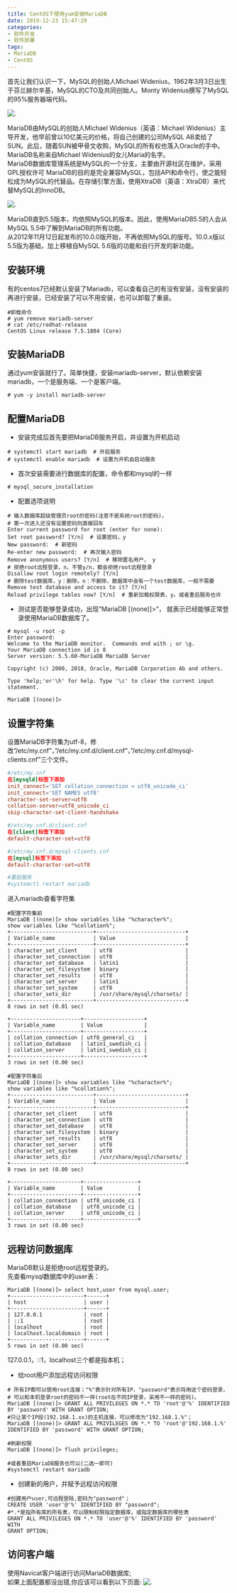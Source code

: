 ```yaml
---
title: CentOS下使用yum安装MariaDB
date: 2019-12-23 15:47:29
categories:
- 软件开发
- 软件部署
tags:
- MariaDB
- CentOS
---
```


首先让我们认识一下，MySQL的创始人Michael Widenius，1962年3月3日出生于芬兰赫尔辛基，MySQL的CTO及共同创始人。Monty Widenius撰写了MySQL的95%服务器端代码。

![.](/png/web/Michael_Widenius.jpg)

MariaDB由MySQL的创始人Michael Widenius（英语：Michael Widenius）主导开发，他早前曾以10亿美元的价格，将自己创建的公司MySQL AB卖给了SUN。此后，随着SUN被甲骨文收购，MySQL的所有权也落入Oracle的手中。MariaDB名称来自Michael Widenius的女儿Maria的名字。  
MariaDB数据库管理系统是MySQL的一个分支，主要由开源社区在维护，采用GPL授权许可 MariaDB的目的是完全兼容MySQL，包括API和命令行，使之能轻松成为MySQL的代替品。在存储引擎方面，使用XtraDB（英语：XtraDB）来代替MySQL的InnoDB。

![.](/png/web/mariadb.png)

MariaDB直到5.5版本，均依照MySQL的版本。因此，使用MariaDB5.5的人会从MySQL 5.5中了解到MariaDB的所有功能。  
从2012年11月12日起发布的10.0.0版开始，不再依照MySQL的版号。10.0.x版以5.5版为基础，加上移植自MySQL 5.6版的功能和自行开发的新功能。

## 安装环境

有的centos7已经默认安装了Mariadb，可以查看自己的有没有安装，没有安装的再进行安装，已经安装了可以不用安装，也可以卸载了重装。

```shell
#卸载命令
# yum remove mariadb-server
# cat /etc/redhat-release
CentOS Linux release 7.5.1804 (Core)
```

## 安装MariaDB

通过yum安装就行了。简单快捷，安装mariadb-server，默认依赖安装mariadb，一个是服务端、一个是客户端。

```shell
# yum -y install mariadb-server
```

## 配置MariaDB

- 安装完成后首先要把MariaDB服务开启，并设置为开机启动

```shell
# systemctl start mariadb  # 开启服务
# systemctl enable mariadb  # 设置为开机自启动服务
```

- 首次安装需要进行数据库的配置，命令都和mysql的一样

```shell
# mysql_secure_installation
```

- 配置选项说明

```shell
# 输入数据库超级管理员root的密码(注意不是系统root的密码)，
# 第一次进入还没有设置密码则直接回车
Enter current password for root (enter for none):  
Set root password? [Y/n]  # 设置密码，y
New password:  # 新密码
Re-enter new password:  # 再次输入密码
Remove anonymous users? [Y/n]  # 移除匿名用户， y
# 拒绝root远程登录，n，不管y/n，都会拒绝root远程登录
Disallow root login remotely? [Y/n]  
# 删除test数据库，y：删除。n：不删除，数据库中会有一个test数据库，一般不需要
Remove test database and access to it? [Y/n]  
Reload privilege tables now? [Y/n]  # 重新加载权限表，y。或者重启服务也许
```

- 测试是否能够登录成功，出现”MariaDB [(none)]>”， 就表示已经能够正常登录使用MariaDB数据库了。

```shell
# mysql -u root -p
Enter password:
Welcome to the MariaDB monitor.  Commands end with ; or \g.
Your MariaDB connection id is 8
Server version: 5.5.60-MariaDB MariaDB Server

Copyright (c) 2000, 2018, Oracle, MariaDB Corporation Ab and others.

Type 'help;'or'\h' for help. Type '\c' to clear the current input statement.

MariaDB [(none)]>
```

## 设置字符集

设置MariaDB字符集为utf-8，修改”/etc/my.cnf”，”/etc/my.cnf.d/client.cnf”，”/etc/my.cnf.d/mysql-clients.cnf”三个文件。

```conf
#/etc/my.cnf
在[mysqld]标签下添加
init_connect='SET collation_connection = utf8_unicode_ci'
init_connect='SET NAMES utf8'
character-set-server=utf8
collation-server=utf8_unicode_ci
skip-character-set-client-handshake

#/etc/my.cnf.d/client.cnf
在[client]标签下添加
default-character-set=utf8

#/etc/my.cnf.d/mysql-clients.cnf
在[mysql]标签下添加
default-character-set=utf8

#重启服务
#systemctl restart mariadb
```

进入mariadb查看字符集

```shell
#配置字符集前
MariaDB [(none)]> show variables like "%character%";
show variables like "%collation%";
+--------------------------+----------------------------+
| Variable_name            | Value                      |
+--------------------------+----------------------------+
| character_set_client     | utf8                       |
| character_set_connection | utf8                       |
| character_set_database   | latin1                     |
| character_set_filesystem | binary                     |
| character_set_results    | utf8                       |
| character_set_server     | latin1                     |
| character_set_system     | utf8                       |
| character_sets_dir       | /usr/share/mysql/charsets/ |
+--------------------------+----------------------------+
8 rows in set (0.01 sec)

+----------------------+-------------------+
| Variable_name        | Value             |
+----------------------+-------------------+
| collation_connection | utf8_general_ci   |
| collation_database   | latin1_swedish_ci |
| collation_server     | latin1_swedish_ci |
+----------------------+-------------------+
3 rows in set (0.00 sec)

#配置字符集后
MariaDB [(none)]> show variables like "%character%";
show variables like "%collation%";
+--------------------------+----------------------------+
| Variable_name            | Value                      |
+--------------------------+----------------------------+
| character_set_client     | utf8                       |
| character_set_connection | utf8                       |
| character_set_database   | utf8                       |
| character_set_filesystem | binary                     |
| character_set_results    | utf8                       |
| character_set_server     | utf8                       |
| character_set_system     | utf8                       |
| character_sets_dir       | /usr/share/mysql/charsets/ |
+--------------------------+----------------------------+
8 rows in set (0.00 sec)

+----------------------+-----------------+
| Variable_name        | Value           |
+----------------------+-----------------+
| collation_connection | utf8_unicode_ci |
| collation_database   | utf8_unicode_ci |
| collation_server     | utf8_unicode_ci |
+----------------------+-----------------+
3 rows in set (0.00 sec)
```

## 远程访问数据库

MariaDB默认是拒绝root远程登录的。  
先查看mysql数据库中的user表：

```shell
MariaDB [(none)]> select host,user from mysql.user;
+-----------------------+------+
| host                  | user |
+-----------------------+------+
| 127.0.0.1             | root |
| ::1                   | root |
| localhost             | root |
| localhost.localdomain | root |
+-----------------------+------+
5 rows in set (0.00 sec)
```

127.0.0.1，::1，localhost三个都是指本机；

- 给root用户添加远程访问权限

```shell
# 所有IP都可以使用root连接；"%"表示针对所有IP，"password"表示将用这个密码登录，
# 可以和本机登录root的密码不一样(root在不同IP登录，采用不一样的密码)。
MariaDB [(none)]> GRANT ALL PRIVILEGES ON *.* TO 'root'@'%' IDENTIFIED
BY 'password' WITH GRANT OPTION;
#只让某个IP段(192.168.1.xx)的主机连接，可以修改为"192.168.1.%"；
MariaDB [(none)]> GRANT ALL PRIVILEGES ON *.* TO 'root'@'192.168.1.%'
IDENTIFIED BY 'password' WITH GRANT OPTION;

#刷新权限
MariaDB [(none)]> flush privileges;

#或者重启MariaDB服务也可以(二选一即可)
#systemctl restart mariadb
```

- 创建新的用户，并赋予远程访问权限

```shell
#创建用户user,可远程登陆,密码为"password"；
CREATE USER 'user'@'%' IDENTIFIED BY "password";
#*.*是指所有库的所有表，可以限制权限指定数据库，或指定数据库的哪些表
GRANT ALL PRIVILEGES ON *.* TO 'user'@'%' IDENTIFIED BY 'password' WITH
GRANT OPTION;
```

## 访问客户端

使用Navicat客户端进行访问MariaDB数据库;  
如果上面配置都没出错,你应该可以看到以下页面:
![.](/png/web/navicat.png)

